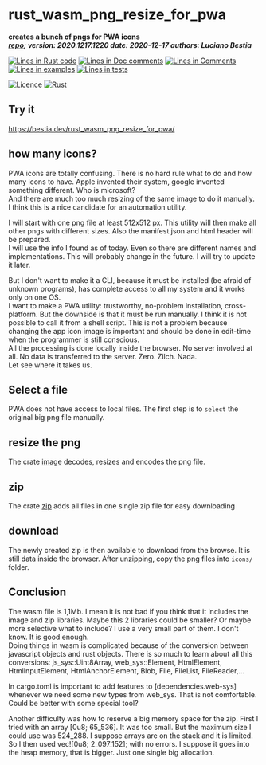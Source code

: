 [comment]: # (lmake_md_to_doc_comments segment start A)

# rust_wasm_png_resize_for_pwa

[comment]: # (lmake_cargo_toml_to_md start)

**creates a bunch of pngs for PWA icons**  
***[repo](https://github.com/LucianoBestia/rust_wasm_png_resize_for_pwa_game); version: 2020.1217.1220  date: 2020-12-17 authors: Luciano Bestia***  

[comment]: # (lmake_cargo_toml_to_md end)

[comment]: # (lmake_lines_of_code start)
[![Lines in Rust code](https://img.shields.io/badge/Lines_in_Rust-764-green.svg)](https://github.com/LucianoBestia/rust_wasm_png_resize_for_pwa/)
[![Lines in Doc comments](https://img.shields.io/badge/Lines_in_Doc_comments-32-blue.svg)](https://github.com/LucianoBestia/rust_wasm_png_resize_for_pwa/)
[![Lines in Comments](https://img.shields.io/badge/Lines_in_comments-61-purple.svg)](https://github.com/LucianoBestia/rust_wasm_png_resize_for_pwa/)
[![Lines in examples](https://img.shields.io/badge/Lines_in_examples-0-yellow.svg)](https://github.com/LucianoBestia/rust_wasm_png_resize_for_pwa/)
[![Lines in tests](https://img.shields.io/badge/Lines_in_tests-0-orange.svg)](https://github.com/LucianoBestia/rust_wasm_png_resize_for_pwa/)

[comment]: # (lmake_lines_of_code end)

[![Licence](https://img.shields.io/badge/license-MIT-blue.svg)](https://github.com/LucianoBestia/rust_wasm_png_resize_for_pwa/blob/master/LICENSE) [![Rust](https://github.com/LucianoBestia/rust_wasm_png_resize_for_pwa/workflows/RustAction/badge.svg)](https://github.com/LucianoBestia/rust_wasm_png_resize_for_pwa/)

## Try it

<https://bestia.dev/rust_wasm_png_resize_for_pwa/>

## how many icons?

PWA icons are totally confusing. There is no hard rule what to do and how many icons to have. Apple invented their system, google invented something different. Who is microsoft?  
And there are much too much resizing of the same image to do it manually.  
I think this is a nice candidate for an automation utility.  

I will start with one png file at least 512x512 px. This utility will then make all other pngs with different sizes. Also the manifest.json and html header will be prepared.  
I will use the info I found as of today. Even so there are different names and implementations. This will probably change in the future. I will try to update it later.   
 
But I don't want to make it a CLI, because it must be installed (be afraid of unknown programs), has complete access to all my system and it works only on one OS.  
I want to make a PWA utility: trustworthy, no-problem installation, cross-platform. But the downside is that it must be run manually. I think it is not possible to call it from a shell script. This is not a problem because changing the app icon image is important and should be done in edit-time when the programmer is still conscious.   
All the processing is done locally inside the browser. No server involved at all. No data is transferred to the server. Zero. Zilch. Nada.  
Let see where it takes us.  

## Select a file

PWA does not have access to local files. The first step is to `select` the original big png file manually.  

## resize the png

The crate [image](https://crates.io/crates/image) decodes, resizes and encodes the png file.

## zip

The crate [zip](https://crates.io/crates/zip) adds all files in one single zip file for easy downloading

## download

The newly created zip is then available to download from the browse. It is still data inside the browser. 
After unzipping, copy the png files into `icons/` folder.

## Conclusion

The wasm file is 1,1Mb. I mean it is not bad if you think that it includes the image and zip libraries. Maybe this 2 libraries could be smaller? Or maybe more selective what to include? I use a very small part of them. I don't know. It is good enough.  
Doing things in wasm is complicated because of the conversion between javascript objects and rust objects. There is so much to learn about all this conversions: js_sys::Uint8Array, web_sys::Element, HtmlElement, HtmlInputElement, HtmlAnchorElement, Blob, File, FileList, FileReader,...

In cargo.toml is important to add features to [dependencies.web-sys] whenever we need some new types from web_sys. That is not comfortable. Could be better with some special tool?

Another difficulty was how to reserve a big memory space for the zip.
First I tried with an array [0u8; 65_536]. It was too small. But the maximum size I could use was 524_288. I suppose arrays are on the stack and it is limited.
So I then used vec![0u8; 2_097_152]; with no errors. I suppose it goes into the heap memory, that is bigger. Just one single big allocation.
